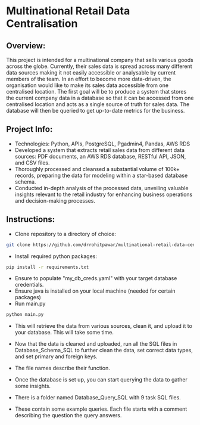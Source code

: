 # Multinational Retail Data Centralisation

## Overview:
This project is intended for a multinational company that sells various goods across the globe.
Currently, their sales data is spread across many different data sources making it not easily accessible or analysable by current members of the team.
In an effort to become more data-driven, the organisation would like to make its sales data accessible from one centralised location.
The first goal will be to produce a system that stores the current company data in a database so that it can be accessed from one centralised location and acts as a single source of truth for sales data.
The database will then be queried to get up-to-date metrics for the business.

## Project Info:
- Technologies: Python, APIs, PostgreSQL, Pgadmin4, Pandas, AWS RDS
- Developed a system that extracts retail sales data from different data sources: PDF documents, an AWS RDS database, RESTful API, JSON, and CSV files.
- Thoroughly processed and cleansed a substantial volume of 100k+ records, preparing the data for modeling within a star-based database schema.
- Conducted in-depth analysis of the processed data, unveiling valuable insights relevant to the retail industry for enhancing business operations and decision-making processes. 

## Instructions:

- Clone repository to a directory of choice:
```bash
git clone https://github.com/drrohitpawar/multinational-retail-data-centralisation.git
```
- Install required python packages:
```bash
pip install -r requirements.txt
```
- Ensure to populate "my_db_creds.yaml" with your target database credentials.
- Ensure java is installed on your local machine (needed for certain packages)
- Run main.py
```bash
python main.py
```
- This will retrieve the data from various sources, clean it, and upload it to your database. This will take some time.
- Now that the data is cleaned and uploaded, run all the SQL files in Database_Schema_SQL to further clean the data, set correct data types, and set primary and foreign keys.
- The file names describe their function.


- Once the database is set up, you can start querying the data to gather some insights. 
- There is a folder named Database_Query_SQL with 9 task SQL files. 
- These contain some example queries. Each file starts with a comment describing the question the query answers.


